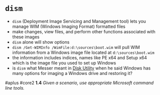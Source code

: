 # `dism`

- `dism` (Deployment Image Servicing and Management tool) lets you manage WIM (Windows Imaging Format) formatted files
- make changes, view files, and perform other functions associated with these images
- `dism`  alone will show options 
- `dism /Get-WIMInfo /WimFile:d:\sources\boot.wim` will pull WIM information from a Windows image file located at `d:\sources\boot.wim`
- the information includes indices, names like PE x64 and Setup x64 which is the image file you used to set up Windows
- is `dism` what Messer meant in [Disk Utility](Disk%20Utility.md) when he said Windows has many options for imaging a Windows drive and restoring it? 

#aplus #core2 **1.4** *Given a scenario, use appropriate Microsoft command line tools.* 
